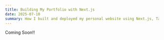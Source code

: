 ```yaml
---
title: Building My Portfolio with Next.js
date: 2025-07-10
summary: How I built and deployed my personal website using Next.js, Tailwind and Vercel.
---
```


Coming Soon!!
